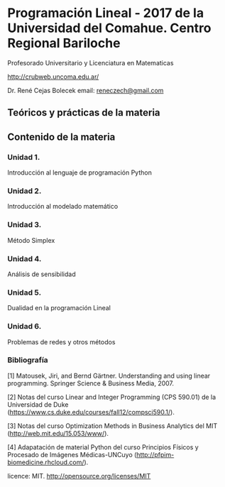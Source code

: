 # Programación Lineal - 2017 de la Universidad del Comahue. Centro Regional Bariloche

Profesorado Universitario y Licenciatura en Matematicas

http://crubweb.uncoma.edu.ar/

Dr. René Cejas Bolecek
email: reneczech@gmail.com


## Teóricos y prácticas de la materia

## Contenido de la materia

### Unidad 1.
Introducción al lenguaje de programación Python

### Unidad 2. 
Introducción al modelado matemático

### Unidad 3. 
Método Simplex

### Unidad 4. 
Análisis de sensibilidad

### Unidad 5. 
Dualidad en la programación Lineal

### Unidad 6. 
Problemas de redes y otros métodos

### Bibliografía

 [1] Matousek, Jiri, and Bernd Gärtner. Understanding and using linear programming. Springer Science & Business Media, 2007.

 [2] Notas del curso Linear and Integer Programming (CPS 590.01) de la Universidad de Duke (https://www.cs.duke.edu/courses/fall12/compsci590.1/).
 
 [3] Notas del curso Optimization Methods in Business Analytics del MIT (http://web.mit.edu/15.053/www/).
 
 [4] Adapatación de material Python del curso Principios Físicos y Procesado de Imágenes Médicas-UNCuyo (http://pfpim-biomedicine.rhcloud.com/).


licence: MIT. http://opensource.org/licenses/MIT 